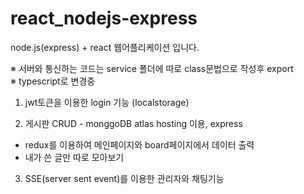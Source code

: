# react_nodejs-express

node.js(express) + react 웹어플리케이션 입니다. <br/>

 ※ 서버와 통신하는 코드는 service 폴더에 따로 class문법으로 작성후 export <br/>
 ※ typescript로 변경중 <br/>
 
1. jwt토큰을 이용한 login 기능 (localstorage)
 
2. 게시판 CRUD - monggoDB atlas hosting 이용, express
 - redux를 이용하여 메인페이지와 board페이지에서 데이터 출력
 - 내가 쓴 글만 따로 모아보기

3. SSE(server sent event)를 이용한 관리자와 채팅기능 
